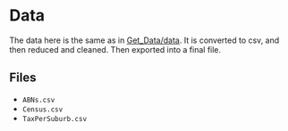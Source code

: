 # Data

The data here is the same as in [Get_Data/data](../Get_Data/data). It is converted to csv, and then reduced and cleaned. Then exported into a final file.

## Files

* `ABNs.csv`
* `Census.csv`
* `TaxPerSuburb.csv`
